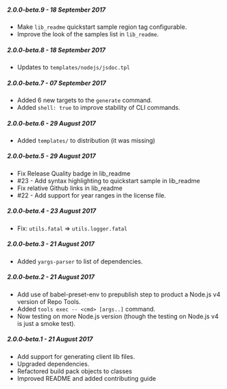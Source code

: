 ##### 2.0.0-beta.9 - 18 September 2017

- Make `lib_readme` quickstart sample region tag configurable.
- Improve the look of the samples list in `lib_readme`.

##### 2.0.0-beta.8 - 18 September 2017

- Updates to `templates/nodejs/jsdoc.tpl`

##### 2.0.0-beta.7 - 07 September 2017

- Added 6 new targets to the `generate` command.
- Added `shell: true` to improve stability of CLI commands.

##### 2.0.0-beta.6 - 29 August 2017

- Added `templates/` to distribution (it was missing)

##### 2.0.0-beta.5 - 29 August 2017

- Fix Release Quality badge in lib_readme
- #23 - Add syntax highlighting to quickstart sample in lib_readme
- Fix relative Github links in lib_readme
- #22 - Add support for year ranges in the license file.

##### 2.0.0-beta.4 - 23 August 2017

- Fix: `utils.fatal` => `utils.logger.fatal`

##### 2.0.0-beta.3 - 21 August 2017

- Added `yargs-parser` to list of dependencies.

##### 2.0.0-beta.2 - 21 August 2017

- Add use of babel-preset-env to prepublish step to product a Node.js v4
  version of Repo Tools.
- Added `tools exec -- <cmd> [args..]` command.
- Now testing on more Node.js version (though the testing on Node.js v4 is just
  a smoke test).

##### 2.0.0-beta.1 - 21 August 2017

- Add support for generating client lib files.
- Upgraded dependencies.
- Refactored build pack objects to classes
- Improved README and added contributing guide